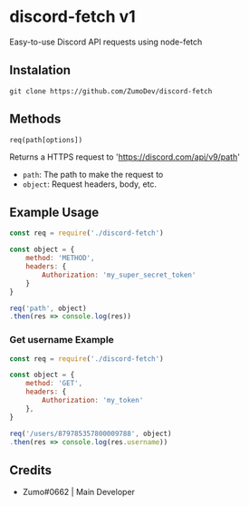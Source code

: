 # discord-fetch v1
Easy-to-use Discord API requests using node-fetch

## Instalation
`git clone https://github.com/ZumoDev/discord-fetch`

## Methods

`req(path[options])`

Returns a HTTPS request to 'https://discord.com/api/v9/path'

- `path`: The path to make the request to
- `object`: Request headers, body, etc.

## Example Usage

```js
const req = require('./discord-fetch')

const object = {
    method: 'METHOD',
    headers: {
        Authorization: 'my_super_secret_token'
    }
}

req('path', object)
.then(res => console.log(res))
```

### Get username Example

```js
const req = require('./discord-fetch')

const object = {
    method: 'GET',
    headers: {
        Authorization: 'my_token'
    },
}

req('/users/879785357800009788', object)
.then(res => console.log(res.username))
```

## Credits
- Zumo#0662 | Main Developer
